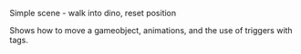 Simple scene - walk into dino, reset position

Shows how to move a gameobject, animations, and the use of triggers with tags.
